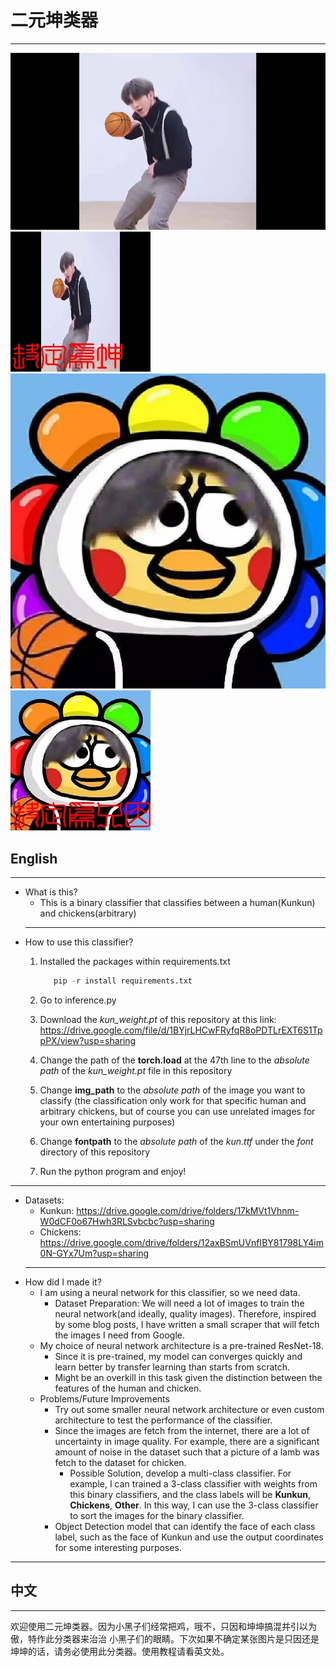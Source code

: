 # 二元坤类器
---


![kun](kun.jpg)
![kun_classify](kun_predict.jpg)
![zhiyin](zhiyin.jpg)
![zhiyin](zhiyin_predict.jpg)


## English
---

- What is this?
    - This is a binary classifier that classifies between a human(Kunkun) and chickens(arbitrary)
    ---
- How to use this classifier?
    1. Installed the packages within requirements.txt
        ```python
           pip -r install requirements.txt
        ```
    2. Go to inference.py
    3. Download the *kun_weight.pt* of this repository at this link: https://drive.google.com/file/d/1BYjrLHCwFRyfqR8oPDTLrEXT6S1TppPX/view?usp=sharing
    4. Change the path of the **torch.load** at the 47th line to the *absolute path* of the *kun_weight.pt* file in this repository
    5. Change **img_path** to the *absolute path* of the image you want to classify (the classification only work for that specific human and arbitrary chickens, but of course you can use unrelated images for your own entertaining purposes)

    6. Change **fontpath** to the *absolute path* of the *kun.ttf* under the *font* directory of this repository
    7. Run the python program and enjoy!
---
- Datasets:
    - Kunkun: https://drive.google.com/drive/folders/17kMVt1Vhnm-W0dCF0o67Hwh3RLSvbcbc?usp=sharing
    - Chickens: https://drive.google.com/drive/folders/12axBSmUVnfIBY81798LY4im0N-GYx7Um?usp=sharing
    ---
- How did I made it?
    - I am using a neural network for this classifier, so we need data.
        - Dataset Preparation: We will need a lot of images to train the neural network(and ideally, quality images). Therefore, inspired by some blog posts, I have written a small scraper that will fetch the images I need from Google.
    - My choice of neural network architecture is a pre-trained ResNet-18.
        - Since it is pre-trained, my model can converges quickly and learn better by transfer learning than starts from scratch.
        - Might be an overkill in this task given the distinction between the features of the human and chicken.
    - Problems/Future Improvements
        - Try out some smaller neural network architecture or even custom architecture to test the performance of the classifier. 
        - Since the images are fetch from the internet, there are a lot of uncertainty in image quality. For example, there are a significant amount of noise in the dataset such that a picture of a lamb was fetch to the dataset for chicken.
            - Possible Solution, develop a multi-class classifier. For example, I can trained a 3-class classifier with weights from this binary classifiers, and the class labels will be **Kunkun**, **Chickens**, **Other**. In this way, I can use the 3-class classifier to sort the images for the binary classifier.
        - Object Detection model that can identify the face of each class label, such as the face of Kunkun and use the output coordinates for some interesting purposes.
---
## 中文
---
欢迎使用二元坤类器。因为小黑子们经常把鸡，哦不，只因和坤坤搞混并引以为傲，特作此分类器来治治
小黑子们的眼睛。下次如果不确定某张图片是只因还是坤坤的话，请务必使用此分类器。使用教程请看英文处。